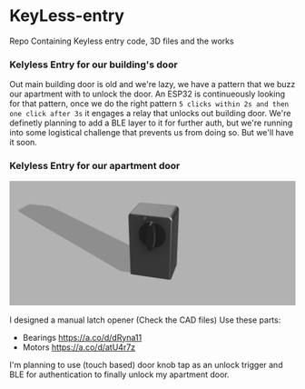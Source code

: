 # KeyLess-entry
Repo Containing Keyless entry code, 3D files and the works


### Kelyless Entry for our building's door
Out main building door is old and we're lazy, we have a pattern that we buzz our apartment with to unlock the door.
An ESP32 is continueously looking for that pattern, once we do the right pattern `5 clicks within 2s and then one click after 3s` it engages a relay that unlocks out building door. We're definetly planning to add a BLE layer to it for further auth, but we're running into some logistical challenge that prevents us from doing so. But we'll have it soon.

### Kelyless Entry for our apartment door


![alt text](KeyLess-Entry_Apartment_Door_Mech.png)


I designed a manual latch opener (Check the CAD files)
Use these parts:
- Bearings https://a.co/d/dRyna11
- Motors https://a.co/d/atU4r7z

I'm planning to use (touch based) door knob tap as an unlock trigger and BLE for authentication to finally unlock my apartment door.

